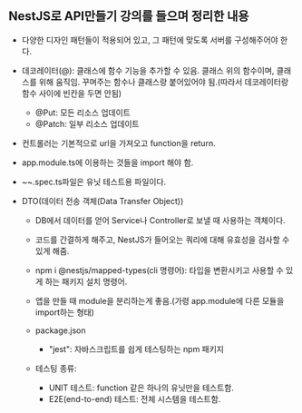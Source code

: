 ## NestJS로 API만들기 강의를 들으며 정리한 내용

- 다양한 디자인 패턴들이 적용되어 있고, 그 패턴에 맞도록 서버를 구성해주어야 한다.

- 데코레이터(@): 클래스에 함수 기능을 추가할 수 있음. 클래스 위의 함수이며, 클래스를 위해 움직임. 꾸며주는 함수나 클래스랑 붙어있어야 됨.(따라서 데코레이터랑 함수 사이에 빈칸을 두면 안됨)

  - @Put: 모든 리소스 업데이트
  - @Patch: 일부 리소스 업데이트

- 컨트롤러는 기본적으로 url을 가져오고 function을 return.

- app.module.ts에 이용하는 것들을 import 해야 함.

- ~~.spec.ts파일은 유닛 테스트용 파일이다.

- DTO(데이터 전송 객체(Data Transfer Object))

  - DB에서 데이터를 얻어 Service나 Controller로 보낼 때 사용하는 객체이다.

  - 코드를 간결하게 해주고, NestJS가 들어오는 쿼리에 대해 유효성을 검사할 수 있게 해줌.

  - npm i @nestjs/mapped-types(cli 명령어): 타입을 변환시키고 사용할 수 있게 하는 패키지 설치 명령어.

  - 앱을 만들 때 module을 분리하는게 좋음.(가령 app.module에 다른 모듈을 import하는 형태)

  - package.json
    - "jest": 자바스크립트를 쉽게 테스팅하는 npm 패키지
  - 테스팅 종류:
    - UNIT 테스트: function 같은 하나의 유닛만을 테스트함.
    - E2E(end-to-end) 테스트: 전체 시스템을 테스트함.
